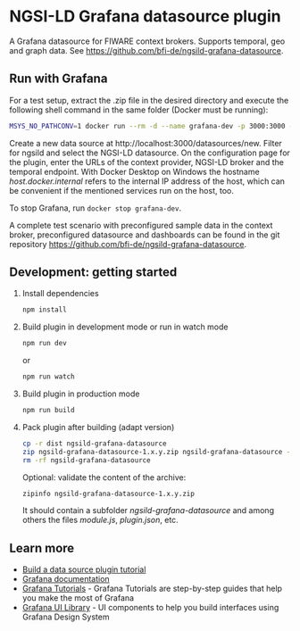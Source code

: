 # NGSI-LD Grafana datasource plugin

A Grafana datasource for FIWARE context brokers. Supports temporal, geo and graph data. See https://github.com/bfi-de/ngsild-grafana-datasource. 

## Run with Grafana

For a test setup, extract the .zip file in the desired directory and execute the following shell command in the same folder (Docker must be running):

```bash
MSYS_NO_PATHCONV=1 docker run --rm -d --name grafana-dev -p 3000:3000 -v $(pwd)/ngsild-grafana-datasource:/var/lib/grafana/plugins/ngsild-grafana-datasource:ro -e GF_PATHS_PLUGINS=/var/lib/grafana/plugins -e GF_PLUGINS_ALLOW_LOADING_UNSIGNED_PLUGINS=ngsild-grafana-datasource -e GF_AUTH_ANONYMOUS_ENABLED=true -e GF_AUTH_ANONYMOUS_ORG_ROLE=Admin -e GF_SERVER_DOMAIN=localhost grafana/grafana:latest
```

Create a new data source at http://localhost:3000/datasources/new. Filter for ngsild and select the NGSI-LD datasource. On the configuration page for the plugin, enter the URLs of the context provider, NGSI-LD broker and the temporal endpoint. With Docker Desktop on Windows the hostname *host.docker.internal* refers to the internal IP address of the host, which can be convenient if the mentioned services run on the host, too.

To stop Grafana, run `docker stop grafana-dev`. 

A complete test scenario with preconfigured sample data in the context broker, preconfigured datasource and dashboards can be found in the git repository https://github.com/bfi-de/ngsild-grafana-datasource. 

## Development: getting started

1. Install dependencies

   ```bash
   npm install
   ```

2. Build plugin in development mode or run in watch mode

   ```bash
   npm run dev
   ```

   or

   ```bash
   npm run watch
   ```

3. Build plugin in production mode

   ```bash
   npm run build
   ```

4. Pack plugin after building (adapt version)

   ```bash
   cp -r dist ngsild-grafana-datasource
   zip ngsild-grafana-datasource-1.x.y.zip ngsild-grafana-datasource -r
   rm -rf ngsild-grafana-datasource
   ```

   Optional: validate the content of the archive: 

   ```bash
   zipinfo ngsild-grafana-datasource-1.x.y.zip
   ```
   
   It should contain a subfolder *ngsild-grafana-datasource* and among others the files *module.js*, *plugin.json*, etc.

## Learn more

- [Build a data source plugin tutorial](https://grafana.com/tutorials/build-a-data-source-plugin)
- [Grafana documentation](https://grafana.com/docs/)
- [Grafana Tutorials](https://grafana.com/tutorials/) - Grafana Tutorials are step-by-step guides that help you make the most of Grafana
- [Grafana UI Library](https://developers.grafana.com/ui) - UI components to help you build interfaces using Grafana Design System
